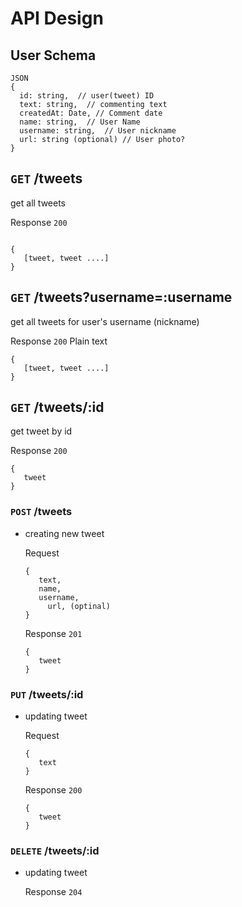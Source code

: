 # API Design

## User Schema
```
JSON
{
  id: string,  // user(tweet) ID
  text: string,  // commenting text
  createdAt: Date, // Comment date
  name: string,  // User Name
  username: string,  // User nickname  
  url: string (optional) // User photo?
}
```

## `GET` /tweets
get all tweets

Response `200`
```

{
   [tweet, tweet ....] 
}
```

## `GET` /tweets?username=:username
get all tweets for user's username (nickname)

Response `200`
Plain text
```
{
   [tweet, tweet ....] 
}
```

## `GET` /tweets/:id
get tweet by id

Response `200`
```
{
   tweet
}
```


### `POST` /tweets

- creating new tweet

    Request 

    ```
    {
       text,
       name,
       username,
    	 url, (optinal)
    }
    ```

    Response `201`

    ```
    {
       tweet
    }
    ```

### `PUT` /tweets/:id

- updating tweet

    Request

    ```
    {
       text
    }
    ```

    Response `200`

    ```
    {
       tweet
    }
    ```    

### `DELETE` /tweets/:id

- updating tweet

    Response `204`